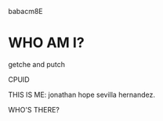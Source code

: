 babacm8E
# WHO AM I?
getche and putch

CPUID

THIS IS ME: jonathan hope sevilla hernandez.

<!-- comments here
|
|WELCOME TO ME!
|
|NEW PROJECTS ARE AVAILABLE.
|
|KNOCK KNOCK.
|
|end of comments --!>

WHO'S THERE?
